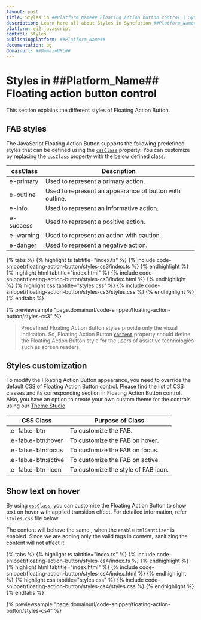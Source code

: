 ```yaml
---
layout: post
title: Styles in ##Platform_Name## Floating action button control | Syncfusion
description: Learn here all about Styles in Syncfusion ##Platform_Name## Floating action button control of Syncfusion Essential JS 2 and more.
platform: ej2-javascript
control: Styles 
publishingplatform: ##Platform_Name##
documentation: ug
domainurl: ##DomainURL##
---
```


# Styles in ##Platform_Name## Floating action button control

This section explains the different styles of Floating Action Button.

## FAB styles

The JavaScript Floating Action Button supports the following predefined styles that can be defined using the [`cssClass`](../api/floating-action-button/fab/#cssclass) property. You can customize by replacing the `cssClass` property with the below defined class.

| cssClass | Description |
| -------- | -------- |
| e-primary | Used to represent a primary action. |
| e-outline |  Used to represent an appearance of button with outline. |
| e-info |  Used to represent an informative action. |
| e-success | Used to represent a positive action. |
| e-warning | Used to represent an action with caution. |
| e-danger | Used to represent a negative action. |

{% tabs %}
{% highlight ts tabtitle="index.ts" %}
{% include code-snippet/floating-action-button/styles-cs3/index.ts %}
{% endhighlight %}
{% highlight html tabtitle="index.html" %}
{% include code-snippet/floating-action-button/styles-cs3/index.html %}
{% endhighlight %}
{% highlight css tabtitle="styles.css" %}
{% include code-snippet/floating-action-button/styles-cs3/styles.css %}
{% endhighlight %}
{% endtabs %}
          
{% previewsample "page.domainurl/code-snippet/floating-action-button/styles-cs3" %}

> Predefined Floating Action Button styles provide only the visual indication. So, Floating Action Button [`content`](../api/floating-action-button/fab/#content) property should define the Floating Action Button style for the users of assistive technologies such as screen readers.

## Styles customization

To modify the Floating Action Button appearance, you need to override the default CSS of Floating Action Button control. Please find the list of CSS classes and its corresponding section in Floating Action Button control. Also, you have an option to create your own custom theme for the controls using our [Theme Studio](https://ej2.syncfusion.com/themestudio/?theme=fluent).

| CSS Class | Purpose of Class |
|-----|----- |
|.e-fab.e-btn|To customize the FAB.|
|.e-fab.e-btn:hover|To customize the FAB on hover.|
|.e-fab.e-btn:focus|To customize the FAB on focus.|
|.e-fab.e-btn:active|To customize the FAB on active.|
|.e-fab.e-btn-icon|To customize the style of FAB icon.|

## Show text on hover

By using [`cssClass`](../api/floating-action-button/fab/#cssclass), you can customize the Floating Action Button to show text on hover with applied transition effect. For detailed information, refer `styles.css` file below.

The content will behave the same , when the `enableHtmlSantiizer` is enabled. Since we are adding only the valid tags in content, sanitizing the content will not affect it.

{% tabs %}
{% highlight ts tabtitle="index.ts" %}
{% include code-snippet/floating-action-button/styles-cs4/index.ts %}
{% endhighlight %}
{% highlight html tabtitle="index.html" %}
{% include code-snippet/floating-action-button/styles-cs4/index.html %}
{% endhighlight %}
{% highlight css tabtitle="styles.css" %}
{% include code-snippet/floating-action-button/styles-cs4/styles.css %}
{% endhighlight %}
{% endtabs %}
          
{% previewsample "page.domainurl/code-snippet/floating-action-button/styles-cs4" %}